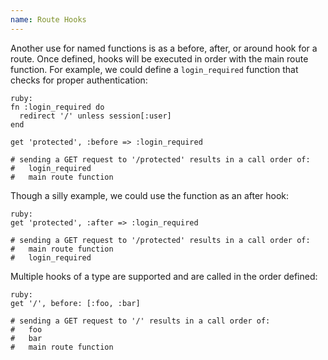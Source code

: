 ```yaml
---
name: Route Hooks
---
```


Another use for named functions is as a before, after, or around hook for a route. Once defined, hooks will be executed in order with the main route function. For example, we could define a `login_required` function that checks for proper authentication:

    ruby:
    fn :login_required do
      redirect '/' unless session[:user]
    end

    get 'protected', :before => :login_required

    # sending a GET request to '/protected' results in a call order of:
    #   login_required
    #   main route function

Though a silly example, we could use the function as an after hook:

    ruby:
    get 'protected', :after => :login_required

    # sending a GET request to '/protected' results in a call order of:
    #   main route function
    #   login_required

Multiple hooks of a type are supported and are called in the order defined:

    ruby:
    get '/', before: [:foo, :bar]

    # sending a GET request to '/' results in a call order of:
    #   foo
    #   bar
    #   main route function
